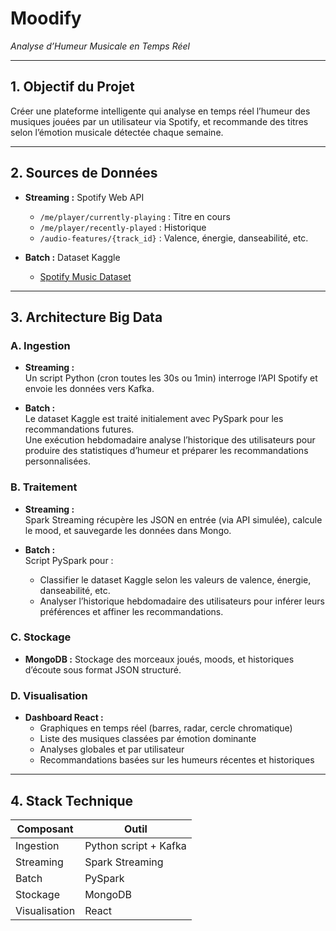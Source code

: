 # Moodify  
*Analyse d’Humeur Musicale en Temps Réel*  

---

## 1. Objectif du Projet

Créer une plateforme intelligente qui analyse en temps réel l’humeur des musiques jouées par un utilisateur via Spotify, et recommande des titres selon l’émotion musicale détectée chaque semaine.

---

## 2. Sources de Données

- **Streaming :** Spotify Web API  
  - `/me/player/currently-playing` : Titre en cours  
  - `/me/player/recently-played` : Historique  
  - `/audio-features/{track_id}` : Valence, énergie, danseabilité, etc.

- **Batch :** Dataset Kaggle  
  - [Spotify Music Dataset](https://www.kaggle.com/datasets/solomonameh/spotify-music-dataset)

---

## 3. Architecture Big Data

### A. Ingestion

- **Streaming :**  
  Un script Python (cron toutes les 30s ou 1min) interroge l’API Spotify et envoie les données vers Kafka.

- **Batch :**  
  Le dataset Kaggle est traité initialement avec PySpark pour les recommandations futures.  
  Une exécution hebdomadaire analyse l’historique des utilisateurs pour produire des statistiques d’humeur et préparer les recommandations personnalisées.

### B. Traitement

- **Streaming :**  
  Spark Streaming récupère les JSON en entrée (via API simulée), calcule le mood, et sauvegarde les données dans Mongo.

- **Batch :**  
  Script PySpark pour :  
  - Classifier le dataset Kaggle selon les valeurs de valence, énergie, danseabilité, etc.  
  - Analyser l’historique hebdomadaire des utilisateurs pour inférer leurs préférences et affiner les recommandations.

### C. Stockage

- **MongoDB :** Stockage des morceaux joués, moods, et historiques d’écoute sous format JSON structuré.

### D. Visualisation

- **Dashboard React :**  
  - Graphiques en temps réel (barres, radar, cercle chromatique)  
  - Liste des musiques classées par émotion dominante  
  - Analyses globales et par utilisateur  
  - Recommandations basées sur les humeurs récentes et historiques

---

## 4. Stack Technique

| Composant  | Outil                  |
|------------|------------------------|
| Ingestion  | Python script + Kafka  |
| Streaming  | Spark Streaming        |
| Batch      | PySpark                |
| Stockage   | MongoDB                |
| Visualisation | React               |


